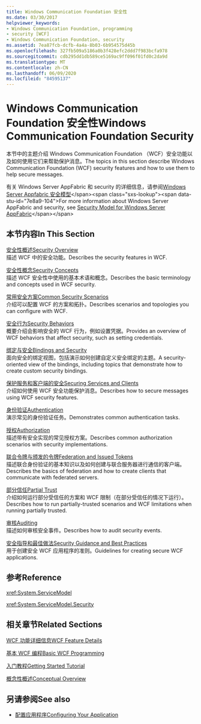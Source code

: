 ```yaml
---
title: Windows Communication Foundation 安全性
ms.date: 03/30/2017
helpviewer_keywords:
- Windows Communication Foundation, programming
- security [WCF]
- Windows Communication Foundation, security
ms.assetid: 7ea87fcb-dcfb-4a4a-8b03-6b954575d45b
ms.openlocfilehash: 327fb509a5186a0b3f428efc2ddd7f983bcfa978
ms.sourcegitcommit: cdb295dd1db589ce5169ac9ff096f01fd0c2da9d
ms.translationtype: MT
ms.contentlocale: zh-CN
ms.lasthandoff: 06/09/2020
ms.locfileid: "84595137"
---
```

# <a name="windows-communication-foundation-security"></a><span data-ttu-id="7e8a9-102">Windows Communication Foundation 安全性</span><span class="sxs-lookup"><span data-stu-id="7e8a9-102">Windows Communication Foundation Security</span></span>
<span data-ttu-id="7e8a9-103">本节中的主题介绍 Windows Communication Foundation （WCF）安全功能以及如何使用它们来帮助保护消息。</span><span class="sxs-lookup"><span data-stu-id="7e8a9-103">The topics in this section describe Windows Communication Foundation (WCF) security features and how to use them to help secure messages.</span></span>  
  
 <span data-ttu-id="7e8a9-104">有关 Windows Server AppFabric 和 security 的详细信息，请参阅[Windows Server Appfabric 安全模型](https://docs.microsoft.com/previous-versions/appfabric/ee677202(v=azure.10))</span><span class="sxs-lookup"><span data-stu-id="7e8a9-104">For more information about Windows Server AppFabric and security, see [Security Model for Windows Server AppFabric](https://docs.microsoft.com/previous-versions/appfabric/ee677202(v=azure.10))</span></span>  
  
## <a name="in-this-section"></a><span data-ttu-id="7e8a9-105">本节内容</span><span class="sxs-lookup"><span data-stu-id="7e8a9-105">In This Section</span></span>  
 [<span data-ttu-id="7e8a9-106">安全性概述</span><span class="sxs-lookup"><span data-stu-id="7e8a9-106">Security Overview</span></span>](security-overview.md)  
 <span data-ttu-id="7e8a9-107">描述 WCF 中的安全功能。</span><span class="sxs-lookup"><span data-stu-id="7e8a9-107">Describes the security features in WCF.</span></span>  
  
 [<span data-ttu-id="7e8a9-108">安全性概念</span><span class="sxs-lookup"><span data-stu-id="7e8a9-108">Security Concepts</span></span>](security-concepts.md)  
 <span data-ttu-id="7e8a9-109">描述 WCF 安全性中使用的基本术语和概念。</span><span class="sxs-lookup"><span data-stu-id="7e8a9-109">Describes the basic terminology and concepts used in WCF security.</span></span>  
  
 [<span data-ttu-id="7e8a9-110">常用安全方案</span><span class="sxs-lookup"><span data-stu-id="7e8a9-110">Common Security Scenarios</span></span>](common-security-scenarios.md)  
 <span data-ttu-id="7e8a9-111">介绍可以配置 WCF 的方案和拓扑。</span><span class="sxs-lookup"><span data-stu-id="7e8a9-111">Describes scenarios and topologies you can configure with WCF.</span></span>  
  
 [<span data-ttu-id="7e8a9-112">安全行为</span><span class="sxs-lookup"><span data-stu-id="7e8a9-112">Security Behaviors</span></span>](security-behaviors-in-wcf.md)  
 <span data-ttu-id="7e8a9-113">概要介绍会影响安全的 WCF 行为，例如设置凭据。</span><span class="sxs-lookup"><span data-stu-id="7e8a9-113">Provides an overview of WCF behaviors that affect security, such as setting credentials.</span></span>  
  
 [<span data-ttu-id="7e8a9-114">绑定与安全</span><span class="sxs-lookup"><span data-stu-id="7e8a9-114">Bindings and Security</span></span>](bindings-and-security.md)  
 <span data-ttu-id="7e8a9-115">面向安全的绑定视图，包括演示如何创建自定义安全绑定的主题。</span><span class="sxs-lookup"><span data-stu-id="7e8a9-115">A security-oriented view of the bindings, including topics that demonstrate how to create custom security bindings.</span></span>  
  
 [<span data-ttu-id="7e8a9-116">保护服务和客户端的安全</span><span class="sxs-lookup"><span data-stu-id="7e8a9-116">Securing Services and Clients</span></span>](securing-services-and-clients.md)  
 <span data-ttu-id="7e8a9-117">介绍如何使用 WCF 安全功能保护消息。</span><span class="sxs-lookup"><span data-stu-id="7e8a9-117">Describes how to secure messages using WCF security features.</span></span>  
  
 [<span data-ttu-id="7e8a9-118">身份验证</span><span class="sxs-lookup"><span data-stu-id="7e8a9-118">Authentication</span></span>](authentication-in-wcf.md)  
 <span data-ttu-id="7e8a9-119">演示常见的身份验证任务。</span><span class="sxs-lookup"><span data-stu-id="7e8a9-119">Demonstrates common authentication tasks.</span></span>  
  
 [<span data-ttu-id="7e8a9-120">授权</span><span class="sxs-lookup"><span data-stu-id="7e8a9-120">Authorization</span></span>](authorization-in-wcf.md)  
 <span data-ttu-id="7e8a9-121">描述带有安全实现的常见授权方案。</span><span class="sxs-lookup"><span data-stu-id="7e8a9-121">Describes common authorization scenarios with security implementations.</span></span>  
  
 [<span data-ttu-id="7e8a9-122">联合令牌与颁发的令牌</span><span class="sxs-lookup"><span data-stu-id="7e8a9-122">Federation and Issued Tokens</span></span>](federation-and-issued-tokens.md)  
 <span data-ttu-id="7e8a9-123">描述联合身份验证的基本知识以及如何创建与联合服务器进行通信的客户端。</span><span class="sxs-lookup"><span data-stu-id="7e8a9-123">Describes the basics of federation and how to create clients that communicate with federated servers.</span></span>  
  
 [<span data-ttu-id="7e8a9-124">部分信任</span><span class="sxs-lookup"><span data-stu-id="7e8a9-124">Partial Trust</span></span>](partial-trust.md)  
 <span data-ttu-id="7e8a9-125">介绍如何运行部分受信任的方案和 WCF 限制（在部分受信任的情况下运行）。</span><span class="sxs-lookup"><span data-stu-id="7e8a9-125">Describes how to run partially-trusted scenarios and WCF limitations when running partially trusted.</span></span>  
  
 [<span data-ttu-id="7e8a9-126">审核</span><span class="sxs-lookup"><span data-stu-id="7e8a9-126">Auditing</span></span>](auditing-security-events.md)  
 <span data-ttu-id="7e8a9-127">描述如何审核安全事件。</span><span class="sxs-lookup"><span data-stu-id="7e8a9-127">Describes how to audit security events.</span></span>  
  
 [<span data-ttu-id="7e8a9-128">安全指导和最佳做法</span><span class="sxs-lookup"><span data-stu-id="7e8a9-128">Security Guidance and Best Practices</span></span>](security-guidance-and-best-practices.md)  
 <span data-ttu-id="7e8a9-129">用于创建安全 WCF 应用程序的准则。</span><span class="sxs-lookup"><span data-stu-id="7e8a9-129">Guidelines for creating secure WCF applications.</span></span>  
  
## <a name="reference"></a><span data-ttu-id="7e8a9-130">参考</span><span class="sxs-lookup"><span data-stu-id="7e8a9-130">Reference</span></span>  
 <xref:System.ServiceModel>  
  
 <xref:System.ServiceModel.Security>  
  
## <a name="related-sections"></a><span data-ttu-id="7e8a9-131">相关章节</span><span class="sxs-lookup"><span data-stu-id="7e8a9-131">Related Sections</span></span>  
 [<span data-ttu-id="7e8a9-132">WCF 功能详细信息</span><span class="sxs-lookup"><span data-stu-id="7e8a9-132">WCF Feature Details</span></span>](index.md)  
  
 [<span data-ttu-id="7e8a9-133">基本 WCF 编程</span><span class="sxs-lookup"><span data-stu-id="7e8a9-133">Basic WCF Programming</span></span>](../basic-wcf-programming.md)  
  
 [<span data-ttu-id="7e8a9-134">入门教程</span><span class="sxs-lookup"><span data-stu-id="7e8a9-134">Getting Started Tutorial</span></span>](../getting-started-tutorial.md)  
  
 [<span data-ttu-id="7e8a9-135">概念性概述</span><span class="sxs-lookup"><span data-stu-id="7e8a9-135">Conceptual Overview</span></span>](../conceptual-overview.md)  
  
## <a name="see-also"></a><span data-ttu-id="7e8a9-136">另请参阅</span><span class="sxs-lookup"><span data-stu-id="7e8a9-136">See also</span></span>

- [<span data-ttu-id="7e8a9-137">配置应用程序</span><span class="sxs-lookup"><span data-stu-id="7e8a9-137">Configuring Your Application</span></span>](../diagnostics/configuring-your-application.md)
